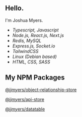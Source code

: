 ## Hello.

I'm Joshua Myers.

- _Typescript, Javascript_
- _Node.js, React.js, Next.js_
- _Redis, MySQL_
- _Express.js, Socket.io_
- _TailwindCSS_
- _Linux (Debian based)_
- _HTML, CSS, SASS_

## My NPM Packages
[@jjmyers/object-relationship-store](https://www.npmjs.com/package/@jjmyers/object-relationship-store)

[@jjmyers/api-store](https://www.npmjs.com/package/@jjmyers/api-store)

[@jjmyers/datatable](https://www.npmjs.com/package/@jjmyers/datatable)
